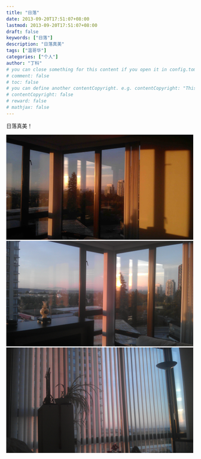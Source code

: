 ```yaml
---
title: "日落"
date: 2013-09-20T17:51:07+08:00
lastmod: 2013-09-20T17:51:07+08:00
draft: false
keywords: ["日落"]
description: "日落真美"
tags: ["温哥华"]
categories: ["个人"]
author: "丁科"
# you can close something for this content if you open it in config.toml.
# comment: false
# toc: false
# you can define another contentCopyright. e.g. contentCopyright: "This is an another copyright."
# contentCopyright: false
# reward: false
# mathjax: false
---
```


日落真美！

<img src="/pics/2013_09_20_sunshine_home_01.jpg" alt="sunshine home" style="width: 500px;"/>
<!--more-->

<img src="/pics/2013_09_20_sunshine_home_02.jpg" alt="sunshine home" style="width: 500px;"/>

<img src="/pics/2013_09_20_sunshine_home_03.jpg" alt="sunshine home" style="width: 500px;"/>
